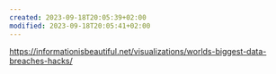 ```yaml
---
created: 2023-09-18T20:05:39+02:00
modified: 2023-09-18T20:05:41+02:00
---
```


https://informationisbeautiful.net/visualizations/worlds-biggest-data-breaches-hacks/
